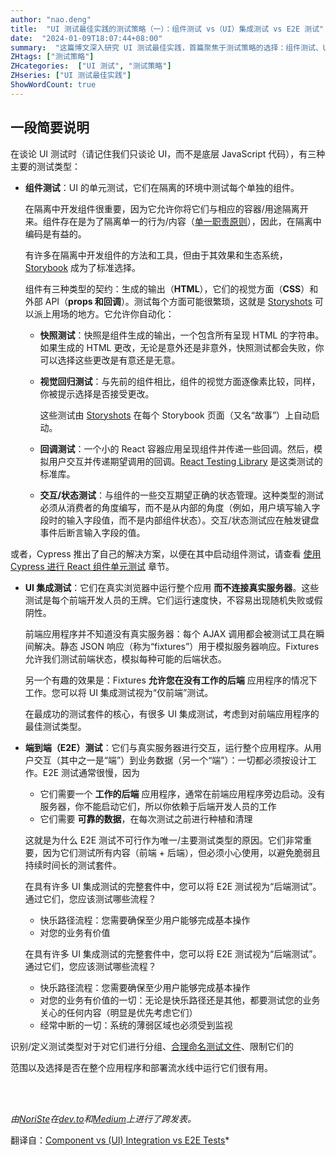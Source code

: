 ```yaml
---
author: "nao.deng"
title:  "UI 测试最佳实践的测试策略（一）：组件测试 vs（UI）集成测试 vs E2E 测试"
date:  "2024-01-09T18:07:44+08:00"
summary:  "这篇博文深入研究 UI 测试最佳实践，首篇聚焦于测试策略的选择：组件测试、UI 集成测试和端到端（E2E）测试的区别。了解每种测试类型的优缺点，帮助您在 UI 测试中做出明智的选择。不论您是开发者还是测试专业人员，这篇文章将为您提供深入洞察，助力您设计出更可靠、高效的 UI 测试策略。点击链接，探索 UI 测试的最佳实践，提升您的测试流程质量。"
ZHtags: ["测试策略"]
ZHcategories:  ["UI 测试", "测试策略"]
ZHseries: ["UI 测试最佳实践"]
ShowWordCount: true
---
```


## 一段简要说明

在谈论 UI 测试时（请记住我们只谈论 UI，而不是底层 JavaScript 代码），有三种主要的测试类型：

- **组件测试**：UI 的单元测试，它们在隔离的环境中测试每个单独的组件。

  在隔离中开发组件很重要，因为它允许你将它们与相应的容器/用途隔离开来。组件存在是为了隔离单一的行为/内容（[单一职责原则](https://www.wikiwand.com/en/Single_responsibility_principle)），因此，在隔离中编码是有益的。

  有许多在隔离中开发组件的方法和工具，但由于其效果和生态系统，[Storybook](https://storybook.js.org) 成为了标准选择。

  组件有三种类型的契约：生成的输出（**HTML**），它们的视觉方面（**CSS**）和外部 API（**props 和回调**）。测试每个方面可能很繁琐，这就是 [Storyshots](https://www.npmjs.com/package/@storybook/addon-storyshots) 可以派上用场的地方。它允许你自动化：
  - **快照测试**：快照是组件生成的输出，一个包含所有呈现 HTML 的字符串。如果生成的 HTML 更改，无论是意外还是非意外，快照测试都会失败，你可以选择这些更改是有意还是无意。
  - **视觉回归测试**：与先前的组件相比，组件的视觉方面逐像素比较，同样，你被提示选择是否接受更改。

    这些测试由 [Storyshots](https://www.npmjs.com/package/@storybook/addon-storyshots) 在每个 Storybook 页面（又名“故事”）上自动启动。
  - **回调测试**：一个小的 React 容器应用呈现组件并传递一些回调。然后，模拟用户交互并传递期望调用的回调。[React Testing Library](https://testing-library.com/docs/react-testing-library/) 是这类测试的标准库。
  - **交互/状态测试**：与组件的一些交互期望正确的状态管理。这种类型的测试必须从消费者的角度编写，而不是从内部的角度（例如，用户填写输入字段时的输入字段值，而不是内部组件状态）。交互/状态测试应在触发键盘事件后断言输入字段的值。
  
或者，Cypress 推出了自己的解决方案，以便在其中启动组件测试，请查看 [使用 Cypress 进行 React 组件单元测试](../tools/cypress-react-component-test-zh.md) 章节。

- **UI 集成测试**：它们在真实浏览器中运行整个应用 **而不连接真实服务器**。这些测试是每个前端开发人员的王牌。它们运行速度快，不容易出现随机失败或假阴性。

  前端应用程序并不知道没有真实服务器：每个 AJAX 调用都会被测试工具在瞬间解决。静态 JSON 响应（称为“fixtures”）用于模拟服务器响应。Fixtures 允许我们测试前端状态，模拟每种可能的后端状态。

  另一个有趣的效果是：Fixtures **允许您在没有工作的后端** 应用程序的情况下工作。您可以将 UI 集成测试视为“仅前端”测试。

  在最成功的测试套件的核心，有很多 UI 集成测试，考虑到对前端应用程序的最佳测试类型。

- **端到端（E2E）测试**：它们与真实服务器进行交互，运行整个应用程序。从用户交互（其中之一是“端”）到业务数据（另一个“端”）：一切都必须按设计工作。E2E 测试通常很慢，因为
  - 它们需要一个 **工作的后端** 应用程序，通常在前端应用程序旁边启动。没有服务器，你不能启动它们，所以你依赖于后端开发人员的工作
  - 它们需要 **可靠的数据**，在每次测试之前进行种植和清理

  这就是为什么 E2E 测试不可行作为唯一/主要测试类型的原因。它们非常重要，因为它们测试所有内容（前端 + 后端），但必须小心使用，以避免脆弱且持续时间长的测试套件。

  在具有许多 UI 集成测试的完整套件中，您可以将 E2E 测试视为“后端测试”。通过它们，您应该测试哪些流程？
  - 快乐路径流程：您需要确保至少用户能够完成基本操作
  - 对您的业务有价值

  在具有许多 UI 集成测试的完整套件中，您可以将 E2E 测试视为“后端测试”。通过它们，您应该测试哪些流程？
  - 快乐路径流程：您需要确保至少用户能够完成基本操作
  - 对您的业务有价值的一切：无论是快乐路径还是其他，都要测试您的业务关心的任何内容（明显是优先考虑它们）
  - 经常中断的一切：系统的薄弱区域也必须受到监视

识别/定义测试类型对于对它们进行分组、[合理命名测试文件](/sections/generic-best-practices/name-test-files-wisely-zh.md)、限制它们的

范围以及选择是否在整个应用程序和部署流水线中运行它们很有用。

<!-- markdownlint-disable MD033 -->
<br /><br />

*由[NoriSte](https://github.com/NoriSte)在[dev.to](https://dev.to/noriste/component-vs-ui-integration-vs-e2e-tests-3i0d)和[Medium](https://medium.com/@NoriSte/component-vs-ui-integration-vs-e2e-tests-f02b575339dc)上进行了跨发表。*

  翻译自：[Component vs (UI) Integration vs E2E Tests](https://github.com/NoriSte/ui-testing-best-practices/blob/master/sections/testing-strategy/component-vs-integration-vs-e2e-testing.md)*

